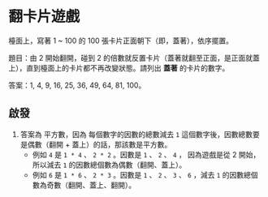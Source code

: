 # 翻卡片遊戲

檯面上，寫著 1 ~ 100 的 100 張卡片正面朝下（即，蓋著），依序擺置。

題目：由 2 開始翻開，碰到 2 的倍數就反置卡片（蓋著就翻至正面，是正面就蓋上），直到檯面上的卡片都不再改變狀態。請列出 **蓋著** 的卡片的數字。

答案：1, 4, 9, 16, 25, 36, 49, 64, 81, 100。


## 啟發

1. 答案為 平方數，因為 每個數字的因數的總數減去 `1` 這個數字後，因數總數要是偶數（翻開 + 蓋上）的話，那該數是平方數。
   * 例如 `4` 是 `1 * 4` 、 `2 * 2` 。因數是 `1` 、 `2` 、 `4` ， 因為遊戲是從 2 開始，所以減去 `1` 的因數總個數為偶數（翻開、蓋上）。
   * 例如 `6` 是 `1 * 6` 、 `2 * 3` 。因數是 `1` 、 `2` 、 `3` 、 `6` ，減去 `1` 的因數總個數為奇數（翻開、蓋上、翻開）。